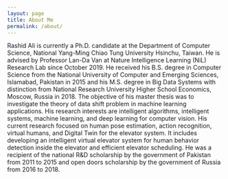 ```yaml
---
layout: page
title: About Me
permalink: /about/
---
```


Rashid Ali is currently a Ph.D. candidate at the Department of Computer Science, National Yang-Ming Chiao Tung University Hsinchu, Taiwan. He is advised by Professor Lan-Da Van at Nature Intelligence Learning (NiL) Research Lab since October 2019. He received his B.S. degree in Computer Science from the National University of Computer and Emerging Sciences, Islamabad, Pakistan in 2015 and his M.S. degree in Big Data Systems with distinction from National Research University Higher School Economics, Moscow, Russia in 2018. The objective of his master thesis was to investigate the theory of data shift problem in machine learning applications. His research interests are intelligent algorithms, intelligent systems, machine learning, and deep learning for computer vision. His current research focused on human pose estimation, action recognition, virtual humans, and Digital Twin for the elevator system. It includes developing an intelligent virtual elevator system for human behavior detection inside the elevator and efficient elevator scheduling. He was a recipient of the national R&D scholarship by the government of Pakistan from 2011 to 2015 and open doors scholarship by the government of Russia from 2016 to 2018. 
